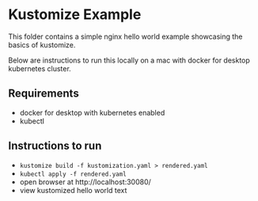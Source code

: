 # Kustomize Example

This folder contains a simple nginx hello world example showcasing the basics of kustomize.

Below are instructions to run this locally on a mac with docker for desktop kubernetes cluster.

## Requirements

- docker for desktop with kubernetes enabled
- kubectl

## Instructions to run

- `kustomize build -f kustomization.yaml > rendered.yaml`
- `kubectl apply -f rendered.yaml`
- open browser at http://localhost:30080/
- view kustomized hello world text
